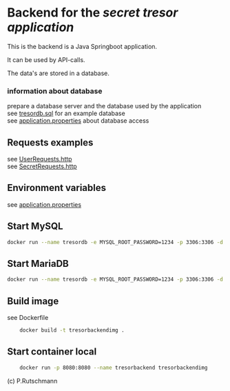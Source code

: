 # Backend for the _secret tresor application_

This is the backend is a Java Springboot application.

It can be used by API-calls.

The data's are stored in a database.

### information about database

prepare a database server and the database used by the application<br>
see [tresordb.sql](tresordb.sql) for an example database<br>
see [application.properties](src/main/resources/application.properties) about database access

## Requests examples

see [UserRequests.http](httprequest/UserRequests.http)<br>
see [SecretRequests.http](httprequest/SecretRequests.http)

## Environment variables

see [application.properties](src/main/resources/application.properties)


## Start MySQL
```Bash
docker run --name tresordb -e MYSQL_ROOT_PASSWORD=1234 -p 3306:3306 -d docker.io/library/mysql:latest
```

## Start MariaDB
```Bash
docker run --name tresordb -e MYSQL_ROOT_PASSWORD=1234 -p 3306:3306 -d docker.io/library/mariadb:latest
```

## Build image

see Dockerfile

```Bash
    docker build -t tresorbackendimg .
```



## Start container local

```Bash
    docker run -p 8080:8080 --name tresorbackend tresorbackendimg
```

(c) P.Rutschmann
